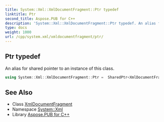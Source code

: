 ```yaml
---
title: System::Xml::XmlDocumentFragment::Ptr typedef
linktitle: Ptr
second_title: Aspose.PUB for C++
description: 'System::Xml::XmlDocumentFragment::Ptr typedef. An alias for shared pointer to an instance of this class in C++.'
type: docs
weight: 1000
url: /cpp/system.xml/xmldocumentfragment/ptr/
---
```

## Ptr typedef


An alias for shared pointer to an instance of this class.

```cpp
using System::Xml::XmlDocumentFragment::Ptr =  SharedPtr<XmlDocumentFragment>
```

## See Also

* Class [XmlDocumentFragment](../)
* Namespace [System::Xml](../../)
* Library [Aspose.PUB for C++](../../../)
